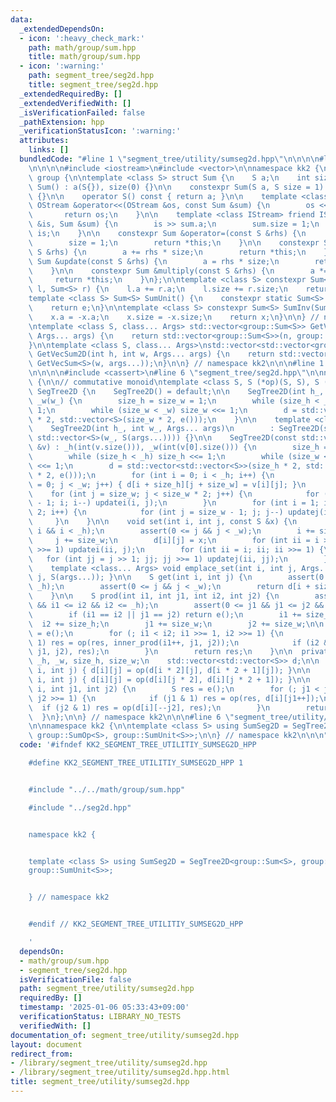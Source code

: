 ```yaml
---
data:
  _extendedDependsOn:
  - icon: ':heavy_check_mark:'
    path: math/group/sum.hpp
    title: math/group/sum.hpp
  - icon: ':warning:'
    path: segment_tree/seg2d.hpp
    title: segment_tree/seg2d.hpp
  _extendedRequiredBy: []
  _extendedVerifiedWith: []
  _isVerificationFailed: false
  _pathExtension: hpp
  _verificationStatusIcon: ':warning:'
  attributes:
    links: []
  bundledCode: "#line 1 \"segment_tree/utility/sumseg2d.hpp\"\n\n\n\n#line 1 \"math/group/sum.hpp\"\
    \n\n\n\n#include <iostream>\n#include <vector>\n\nnamespace kk2 {\n\nnamespace\
    \ group {\n\ntemplate <class S> struct Sum {\n    S a;\n    int size;\n\n    constexpr\
    \ Sum() : a(S{}), size(0) {}\n\n    constexpr Sum(S a, S size = 1) : a(a), size(size)\
    \ {}\n\n    operator S() const { return a; }\n\n    template <class OStream> friend\
    \ OStream &operator<<(OStream &os, const Sum &sum) {\n        os << sum.a;\n \
    \       return os;\n    }\n\n    template <class IStream> friend IStream &operator>>(IStream\
    \ &is, Sum &sum) {\n        is >> sum.a;\n        sum.size = 1;\n        return\
    \ is;\n    }\n\n    constexpr Sum &operator=(const S &rhs) {\n        a = rhs;\n\
    \        size = 1;\n        return *this;\n    }\n\n    constexpr Sum &add(const\
    \ S &rhs) {\n        a += rhs * size;\n        return *this;\n    }\n\n    constexpr\
    \ Sum &update(const S &rhs) {\n        a = rhs * size;\n        return *this;\n\
    \    }\n\n    constexpr Sum &multiply(const S &rhs) {\n        a *= rhs;\n   \
    \     return *this;\n    }\n};\n\ntemplate <class S> constexpr Sum<S> SumOp(Sum<S>\
    \ l, Sum<S> r) {\n    l.a += r.a;\n    l.size += r.size;\n    return l;\n}\n\n\
    template <class S> Sum<S> SumUnit() {\n    constexpr static Sum<S> e = Sum<S>();\n\
    \    return e;\n}\n\ntemplate <class S> constexpr Sum<S> SumInv(Sum<S> x) {\n\
    \    x.a = -x.a;\n    x.size = -x.size;\n    return x;\n}\n\n} // namespace group\n\
    \ntemplate <class S, class... Args> std::vector<group::Sum<S>> GetVecSum(int n,\
    \ Args... args) {\n    return std::vector<group::Sum<S>>(n, group::Sum<S>(args...));\n\
    }\n\ntemplate <class S, class... Args>\nstd::vector<std::vector<group::Sum<S>>>\
    \ GetVecSum2D(int h, int w, Args... args) {\n    return std::vector<std::vector<group::Sum<S>>>(h,\
    \ GetVecSum<S>(w, args...));\n}\n\n} // namespace kk2\n\n\n#line 1 \"segment_tree/seg2d.hpp\"\
    \n\n\n\n#include <cassert>\n#line 6 \"segment_tree/seg2d.hpp\"\n\nnamespace kk2\
    \ {\n\n// commutative monoid\ntemplate <class S, S (*op)(S, S), S (*e)()> struct\
    \ SegTree2D {\n    SegTree2D() = default;\n\n    SegTree2D(int h_, int w_) : _h(h_),\
    \ _w(w_) {\n        size_h = size_w = 1;\n        while (size_h < _h) size_h <<=\
    \ 1;\n        while (size_w < _w) size_w <<= 1;\n        d = std::vector<std::vector<S>>(size_h\
    \ * 2, std::vector<S>(size_w * 2, e()));\n    }\n\n    template <class... Args>\n\
    \    SegTree2D(int h_, int w_, Args... args)\n        : SegTree2D(std::vector<std::vector<S>>(h_,\
    \ std::vector<S>(w_, S(args...)))) {}\n\n    SegTree2D(const std::vector<std::vector<S>>\
    \ &v) : _h(int(v.size())), _w(int(v[0].size())) {\n        size_h = size_w = 1;\n\
    \        while (size_h < _h) size_h <<= 1;\n        while (size_w < _w) size_w\
    \ <<= 1;\n        d = std::vector<std::vector<S>>(size_h * 2, std::vector<S>(size_w\
    \ * 2, e()));\n        for (int i = 0; i < _h; i++) {\n            for (int j\
    \ = 0; j < _w; j++) { d[i + size_h][j + size_w] = v[i][j]; }\n        }\n    \
    \    for (int j = size_w; j < size_w * 2; j++) {\n            for (int i = size_h\
    \ - 1; i; i--) updatei(i, j);\n        }\n        for (int i = 1; i < size_h *\
    \ 2; i++) {\n            for (int j = size_w - 1; j; j--) updatej(i, j);\n   \
    \     }\n    }\n\n    void set(int i, int j, const S &x) {\n        assert(0 <=\
    \ i && i < _h);\n        assert(0 <= j && j < _w);\n        i += size_h;\n   \
    \     j += size_w;\n        d[i][j] = x;\n        for (int ii = i >> 1; ii; ii\
    \ >>= 1) updatei(ii, j);\n        for (int ii = i; ii; ii >>= 1) {\n         \
    \   for (int jj = j >> 1; jj; jj >>= 1) updatej(ii, jj);\n        }\n    }\n\n\
    \    template <class... Args> void emplace_set(int i, int j, Args... args) { set(i,\
    \ j, S(args...)); }\n\n    S get(int i, int j) {\n        assert(0 <= i && i <\
    \ _h);\n        assert(0 <= j && j < _w);\n        return d[i + size_h][j + size_w];\n\
    \    }\n\n    S prod(int i1, int j1, int i2, int j2) {\n        assert(0 <= i1\
    \ && i1 <= i2 && i2 <= _h);\n        assert(0 <= j1 && j1 <= j2 && j2 <= _w);\n\
    \        if (i1 == i2 || j1 == j2) return e();\n        i1 += size_h;\n      \
    \  i2 += size_h;\n        j1 += size_w;\n        j2 += size_w;\n\n        S res\
    \ = e();\n        for (; i1 < i2; i1 >>= 1, i2 >>= 1) {\n            if (i1 &\
    \ 1) res = op(res, inner_prod(i1++, j1, j2));\n            if (i2 & 1) res = op(inner_prod(--i2,\
    \ j1, j2), res);\n        }\n        return res;\n    }\n\n  private:\n    int\
    \ _h, _w, size_h, size_w;\n    std::vector<std::vector<S>> d;\n\n    void updatei(int\
    \ i, int j) { d[i][j] = op(d[i * 2][j], d[i * 2 + 1][j]); }\n\n    void updatej(int\
    \ i, int j) { d[i][j] = op(d[i][j * 2], d[i][j * 2 + 1]); }\n\n    S inner_prod(int\
    \ i, int j1, int j2) {\n        S res = e();\n        for (; j1 < j2; j1 >>= 1,\
    \ j2 >>= 1) {\n            if (j1 & 1) res = op(res, d[i][j1++]);\n          \
    \  if (j2 & 1) res = op(d[i][--j2], res);\n        }\n        return res;\n  \
    \  }\n};\n\n} // namespace kk2\n\n\n#line 6 \"segment_tree/utility/sumseg2d.hpp\"\
    \n\nnamespace kk2 {\n\ntemplate <class S> using SumSeg2D = SegTree2D<group::Sum<S>,\
    \ group::SumOp<S>, group::SumUnit<S>>;\n\n} // namespace kk2\n\n\n"
  code: '#ifndef KK2_SEGMENT_TREE_UTILITIY_SUMSEG2D_HPP

    #define KK2_SEGMENT_TREE_UTILITIY_SUMSEG2D_HPP 1


    #include "../../math/group/sum.hpp"

    #include "../seg2d.hpp"


    namespace kk2 {


    template <class S> using SumSeg2D = SegTree2D<group::Sum<S>, group::SumOp<S>,
    group::SumUnit<S>>;


    } // namespace kk2


    #endif // KK2_SEGMENT_TREE_UTILITIY_SUMSEG2D_HPP

    '
  dependsOn:
  - math/group/sum.hpp
  - segment_tree/seg2d.hpp
  isVerificationFile: false
  path: segment_tree/utility/sumseg2d.hpp
  requiredBy: []
  timestamp: '2025-01-06 05:33:43+09:00'
  verificationStatus: LIBRARY_NO_TESTS
  verifiedWith: []
documentation_of: segment_tree/utility/sumseg2d.hpp
layout: document
redirect_from:
- /library/segment_tree/utility/sumseg2d.hpp
- /library/segment_tree/utility/sumseg2d.hpp.html
title: segment_tree/utility/sumseg2d.hpp
---
```

